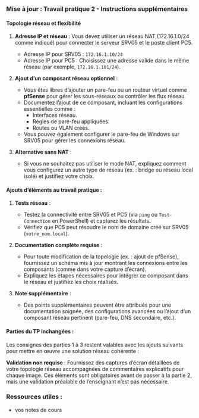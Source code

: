 
### **Mise à jour : Travail pratique 2 - Instructions supplémentaires**

#### **Topologie réseau et flexibilité**
1. **Adresse IP et réseau** : Vous devez utiliser un réseau NAT (172.16.1.0/24 comme indiqué) pour connecter le serveur SRV05 et le poste client PC5. 
   - Adresse IP pour SRV05 : `172.16.1.10/24`
   - Adresse IP pour PC5 : Choisissez une adresse valide dans le même réseau (par exemple, `172.16.1.101/24`).

2. **Ajout d’un composant réseau optionnel** :
   - Vous êtes libres d’ajouter un pare-feu ou un routeur virtuel comme **pfSense** pour gérer les sous-réseaux ou contrôler les flux réseau.
   - Documentez l’ajout de ce composant, incluant les configurations essentielles comme :
     - Interfaces réseau.
     - Règles de pare-feu appliquées.
     - Routes ou VLAN créés.
   - Vous pouvez également configurer le pare-feu de Windows sur SRV05 pour gérer les connexions réseau.

3. **Alternative sans NAT** :
   - Si vous ne souhaitez pas utiliser le mode NAT, expliquez comment vous configurez un autre type de réseau (ex. : bridge ou réseau local isolé) et justifiez votre choix.

#### **Ajouts d’éléments au travail pratique :**
1. **Tests réseau** :
   - Testez la connectivité entre SRV05 et PC5 (via `ping` ou `Test-Connection` en PowerShell) et capturez les résultats.
   - Vérifiez que PC5 peut résoudre le nom de domaine créé sur SRV05 (`votre_nom.local`).

2. **Documentation complète requise** :
   - Pour toute modification de la topologie (ex. : ajout de pfSense), fournissez un schéma mis à jour montrant les connexions entre les composants (comme dans votre capture d’écran).
   - Expliquez les étapes nécessaires pour intégrer ce composant dans le réseau et justifiez les choix réalisés.

3. **Note supplémentaire** : 
   - Des points supplémentaires peuvent être attribués pour une documentation soignée, des configurations avancées ou l’ajout d’un composant réseau pertinent (pare-feu, DNS secondaire, etc.).

#### **Parties du TP inchangées :**
Les consignes des parties 1 à 3 restent valables avec les ajouts suivants pour mettre en œuvre une solution réseau cohérente :

**Validation non requise** : 
Fournissez des captures d’écran détaillées de votre topologie réseau accompagnées de commentaires explicatifs pour chaque image. Ces éléments sont obligatoires avant de passer à la partie 2, mais une validation préalable de l’enseignant n’est pas nécessaire.



### **Ressources utiles :**
- vos notes de cours


